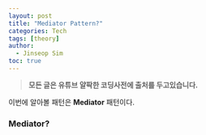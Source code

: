 ```yaml
---
layout: post
title: "Mediator Pattern?"
categories: Tech
tags: [theory]
author:
  - Jinseop Sim
toc: true
---
```

> __모든 글은 유튜브 얄팍한 코딩사전에 출처를 두고있습니다.__

이번에 알아볼 패턴은 __Mediator__ 패턴이다.  

### Mediator?
